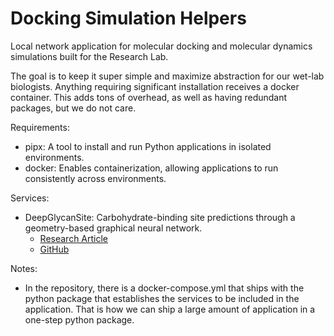 # Docking Simulation Helpers

Local network application for molecular docking and molecular dynamics simulations built for the Research Lab. 

The goal is to keep it super simple and maximize abstraction for our wet-lab biologists. Anything requiring significant installation receives a docker container. This adds tons of overhead, as well as having redundant packages, but we do not care. 

Requirements: 
  - pipx: A tool to install and run Python applications in isolated environments.
  - docker: Enables containerization, allowing applications to run consistently across environments. 

Services: 
- DeepGlycanSite: Carbohydrate-binding site predictions through a geometry-based graphical neural network.
  * [Research Article](https://www.nature.com/articles/s41467-024-49516-2)
  * [GitHub](https://github.com/xichengeva/DeepGlycanSite)


Notes: 

- In the repository, there is a docker-compose.yml that ships with the python package that establishes the services to be included in the application. That is how we can ship a large amount of application in a one-step python package.

